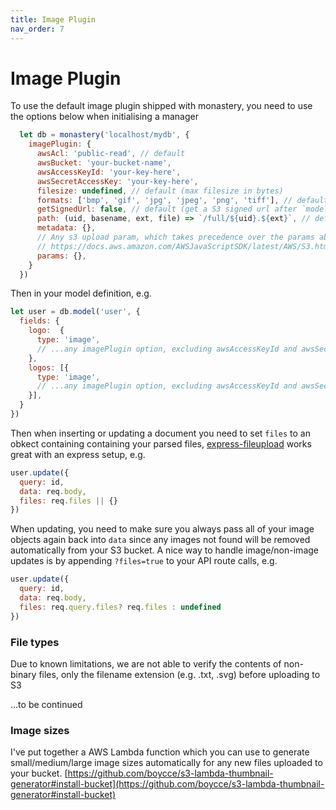 ```yaml
---
title: Image Plugin
nav_order: 7
---
```


# Image Plugin

To use the default image plugin shipped with monastery, you need to use the options below when initialising a manager

```js
  let db = monastery('localhost/mydb', {
    imagePlugin: {
      awsAcl: 'public-read', // default
      awsBucket: 'your-bucket-name',
      awsAccessKeyId: 'your-key-here',
      awsSecretAccessKey: 'your-key-here',
      filesize: undefined, // default (max filesize in bytes)
      formats: ['bmp', 'gif', 'jpg', 'jpeg', 'png', 'tiff'], // default (use 'any' to allow all extensions)
      getSignedUrl: false, // default (get a S3 signed url after `model.find()`, can be defined per request)
      path: (uid, basename, ext, file) => `/full/${uid}.${ext}`, // default
      metadata: {},
      // Any s3 upload param, which takes precedence over the params above
      // https://docs.aws.amazon.com/AWSJavaScriptSDK/latest/AWS/S3.html#upload-property)
      params: {},
    }
  })
```

Then in your model definition, e.g.

```js
let user = db.model('user', {
  fields: {
    logo:  {
      type: 'image',
      // ...any imagePlugin option, excluding awsAccessKeyId and awsSecretAccessKey
    },
    logos: [{
      type: 'image',
      // ...any imagePlugin option, excluding awsAccessKeyId and awsSecretAccessKey
    }],
  }
})
```

Then when inserting or updating a document you need to set `files` to an obkect containing containing your parsed files, [express-fileupload](https://github.com/richardgirges/express-fileupload) works great with an express setup, e.g.

```js
user.update({
  query: id,
  data: req.body,
  files: req.files || {}
})
```

When updating, you need to make sure you always pass all of your image objects again back into `data` since any images not found will be removed automatically from your S3 bucket. A nice way to handle image/non-image updates is by appending `?files=true` to your API route calls, e.g.

```js
user.update({
  query: id,
  data: req.body,
  files: req.query.files? req.files : undefined
})
```

### File types

Due to known limitations, we are not able to verify the contents of non-binary files, only the filename extension (e.g. .txt, .svg) before uploading to S3

...to be continued

### Image sizes

I've put together a AWS Lambda function which you can use to generate small/medium/large image sizes automatically for any new files uploaded to your bucket.
[https://github.com/boycce/s3-lambda-thumbnail-generator#install-bucket](https://github.com/boycce/s3-lambda-thumbnail-generator#install-bucket)
